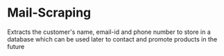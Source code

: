 # Mail-Scraping 
Extracts the customer's name, email-id and phone number to store in a database which can be used later to contact and promote products in the future
